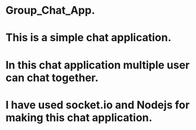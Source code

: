 # Group_Chat_App.
# This is a simple chat application.
# In this chat application multiple user can chat together.
# I have used socket.io and Nodejs for making this chat application.
